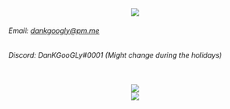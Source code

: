 <div align="center">
  <img src="https://svg-banners.vercel.app/api?type=typeWriter&text1=My%20balls%20are%20extremely%20itchy.&width=1500&height=500">
</div>

###### Email: [dankgoogly@pm.me](mailto:dankgoogly@pm.me)
###### Discord: DanKGooGLy#0001 (Might change during the holidays)

<br/>
<div align="center">
  <img src="https://github-readme-stats.vercel.app/api?username=DanKGooGLy&theme=dark"><br/>
  <img src="https://github-readme-stats.vercel.app/api/top-langs/?username=DanKGooGLy&layout=compact&theme=dark">
</div>
